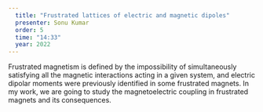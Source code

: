 ```yaml
---
  title: "Frustrated lattices of electric and magnetic dipoles"
  presenter: Sonu Kumar
  order: 5
  time: "14:33"
  year: 2022
---
```

Frustrated magnetism is defined by the impossibility of simultaneously satisfying all the magnetic interactions acting in a given system, and electric dipolar moments were previously identified in some frustrated magnets. In my work, we are going to study the magnetoelectric coupling in frustrated magnets and its consequences.